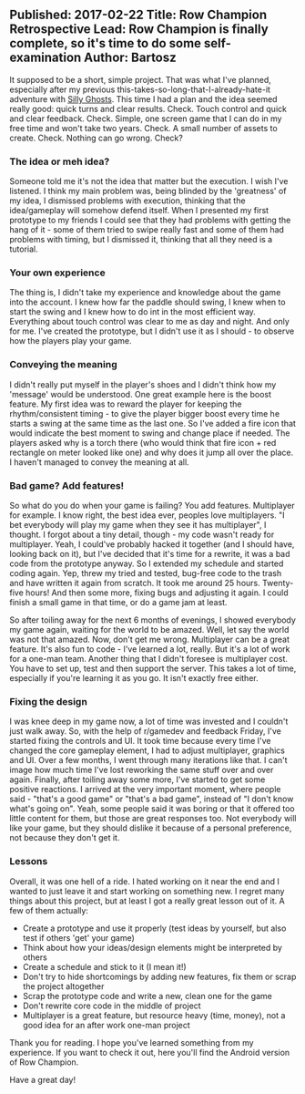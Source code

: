 Published: 2017-02-22
Title: Row Champion Retrospective
Lead: Row Champion is finally complete, so it's time to do some self-examination
Author: Bartosz
---

It supposed to be a short, simple project. That was what I've planned, especially after my previous this-takes-so-long-that-I-already-hate-it 
adventure with [Silly Ghosts](https://www.microsoft.com/en-us/store/p/silly-ghosts/9nblggh0913g). 
This time I had a plan and the idea seemed really good: quick turns and clear results. 
Check. Touch control and quick and clear feedback. Check. Simple, one screen game that I can do in my free time and won't take two years. Check.
A small number of assets to create. Check. Nothing can go wrong. Check?

### The idea or meh idea?

Someone told me it's not the idea that matter but the execution. I wish I've listened.
I think my main problem was, being blinded by the 'greatness' of my idea, I dismissed problems with execution,
thinking that the idea/gameplay will somehow defend itself. When I presented my first prototype to my
friends I could see that they had problems with getting the hang of it - some of them tried to swipe really fast and some of them had problems with timing, but I dismissed it,
thinking that all they need is a tutorial.

### Your own experience

The thing is, I didn't take my experience and knowledge about the game into the account. I knew how far the paddle should swing, I knew when to start the swing and 
I knew how to do int in the most efficient way. Everything about touch control was clear to me as day and night. And only for me. 
I've created the prototype, but I didn't use it as I should - to observe how the players play your game.

### Conveying the meaning

I didn't really put myself in the player's shoes and I didn't think how my 'message' would be understood. 
One great example here is the boost feature. My first idea was to reward the player for keeping the rhythm/consistent timing - 
to give the player bigger boost every time he starts a swing at the same time as the last one. 
So I've added a fire icon that would indicate the best moment to swing and change place if needed. The players asked why is a torch there 
(who would think that fire icon + red rectangle on meter looked like one) and why does it jump all over the place. I haven't managed to
convey the meaning at all.

### Bad game? Add features!

So what do you do when your game is failing? You add features. Multiplayer for example. I know right, the best idea ever, 
peoples love multiplayers. "I bet everybody will play my game when they see it has multiplayer", I thought. 
I forgot about a tiny detail, though - my code wasn't ready for multiplayer. Yeah, I could've probably hacked it together (and I should have, looking back on it), 
but I've decided that it's time for a rewrite, it was a bad code from the prototype anyway. So I extended my schedule and started coding again. 
Yep, threw my tried and tested, bug-free code to the trash and have written it again from scratch. 
It took me around 25 hours. Twenty-five hours! And then some more, fixing bugs and adjusting it again. I could finish a small game in that time, or do a game jam at least.

So after toiling away for the next 6 months of evenings, I showed everybody my game again, waiting for the world to be amazed. Well, let say the world was not that amazed.
Now, don't get me wrong. Multiplayer can be a great feature. It's also fun to code - I've learned a lot, really. But it's a lot of work for a one-man team. 
Another thing that I didn't foresee is multiplayer cost. You have to set up, test and then support the server. This takes a lot of time, especially if you're
learning it as you go. It isn't exactly free either.

### Fixing the design

I was knee deep in my game now, a lot of time was invested and I couldn't just walk away. So, with the help of r/gamedev and feedback Friday, 
I've started fixing the controls and UI. It took time because every time I've changed the core gameplay element, I had to adjust multiplayer, graphics and UI. 
Over a few months, I went through many iterations like that. I can't image how much time I've lost reworking the same stuff over and over again. 
Finally, after toiling away some more, I've started to get some positive reactions. 
I arrived at the very important moment, where people said - "that's a good game" or "that's a bad game", instead of "I don't know what's going on". 
Yeah, some people said it was boring or that it offered too little content for them, 
but those are great responses too. Not everybody will like your game, but they should dislike it because of a personal preference, not because they don't get it.

### Lessons

Overall, it was one hell of a ride. I hated working on it near the end and I wanted to just leave it and start working on something new.
I regret many things about this project, but at least I got a really great lesson out of it. A few of them actually:

* Create a prototype and use it properly (test ideas by yourself, but also test if others 'get' your game)
* Think about how your ideas/design elements might be interpreted by others
* Create a schedule and stick to it (I mean it!)
* Don't try to hide shortcomings by adding new features, fix them or scrap the project altogether
* Scrap the prototype code and write a new, clean one for the game
* Don't rewrite core code in the middle of project
* Multiplayer is a great feature, but resource heavy (time, money), not a good idea for an after work one-man project

Thank you for reading. I hope you've learned something from my experience. If you want to check it out, here you'll find the Android version of Row Champion. 

Have a great day!